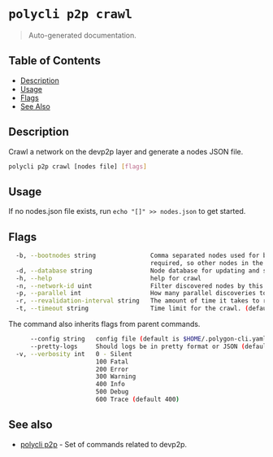 # `polycli p2p crawl`

> Auto-generated documentation.

## Table of Contents

- [Description](#description)
- [Usage](#usage)
- [Flags](#flags)
- [See Also](#see-also)

## Description

Crawl a network on the devp2p layer and generate a nodes JSON file.

```bash
polycli p2p crawl [nodes file] [flags]
```

## Usage

If no nodes.json file exists, run `echo "[]" >> nodes.json` to get started.
## Flags

```bash
  -b, --bootnodes string               Comma separated nodes used for bootstrapping. At least one bootnode is
                                       required, so other nodes in the network can discover each other.
  -d, --database string                Node database for updating and storing client information.
  -h, --help                           help for crawl
  -n, --network-id uint                Filter discovered nodes by this network id.
  -p, --parallel int                   How many parallel discoveries to attempt. (default 16)
  -r, --revalidation-interval string   The amount of time it takes to retry connecting to a failed peer. (default "10m")
  -t, --timeout string                 Time limit for the crawl. (default "30m0s")
```

The command also inherits flags from parent commands.

```bash
      --config string   config file (default is $HOME/.polygon-cli.yaml)
      --pretty-logs     Should logs be in pretty format or JSON (default true)
  -v, --verbosity int   0 - Silent
                        100 Fatal
                        200 Error
                        300 Warning
                        400 Info
                        500 Debug
                        600 Trace (default 400)
```

## See also

- [polycli p2p](polycli_p2p.md) - Set of commands related to devp2p.
